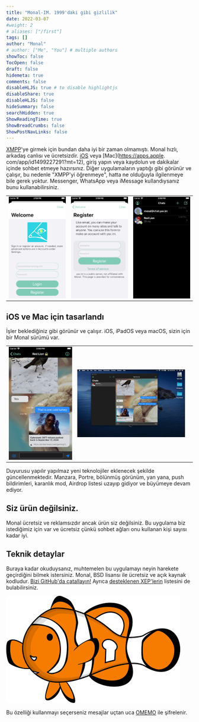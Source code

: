 ```yaml
---
title: "Monal-IM. 1999'daki gibi gizlilik"
date: 2022-03-07
#weight: 2
# aliases: ["/first"]
tags: []
author: "Monal"
# author: ["Me", "You"] # multiple authors
showToc: false
TocOpen: false
draft: false
hidemeta: true
comments: false
disableHLJS: true # to disable highlightjs
disableShare: true
disableHLJS: false
hideSummary: false
searchHidden: true
ShowReadingTime: true
ShowBreadCrumbs: false
ShowPostNavLinks: false
---
```

[XMPP](https://monal.im/welcome-to-xmpp/)'ye girmek için bundan daha iyi bir zaman olmamıştı. Monal hızlı, arkadaş canlısı ve ücretsizdir.
[iOS](https://itunes.apple.com/us/app/monal-free-xmpp-chat/id317711500?mt=8) veya [Mac](https://apps.apple. com/app/id1499227291?mt=12), giriş yapın veya kaydolun ve dakikalar içinde sohbet etmeye hazırsınız. Diğer uygulamaların yaptığı gibi görünür ve çalışır, bu nedenle "XMPP'yi öğrenmeye", hatta ne olduğuyla ilgilenmeye bile gerek yoktur. Messenger, WhatsApp veya iMessage kullandıysanız bunu kullanabilirsiniz.

||||
| -------------- | -------------------- | -------------------- |
| ![](/images/aG9tZS0y.png)   |![](/images/aG9tZS0z.png) | ![](/images/aG9tZS00.png)

iOS ve Mac için tasarlandı
---------------------------

İşler beklediğiniz gibi görünür ve çalışır. iOS, iPadOS veya macOS, sizin için bir Monal sürümü var.

||||
| -------------- | -------------------- | -------------------- |
![](/images/aG9tZS01.png) |![](/images/aG9tZS02.png) |

Duyurusu yapılır yapılmaz yeni teknolojiler eklenecek şekilde güncellenmektedir.
Manzara, Portre, bölünmüş görünüm, yan yana, push bildirimleri, karanlık mod, Airdrop listesi uzayıp gidiyor ve büyümeye devam ediyor.

Siz ürün değilsiniz.
--------------------------

Monal ücretsiz ve reklamsızdır ancak ürün siz değilsiniz. Bu uygulama biz istediğimiz için var ve ücretsiz çünkü sohbet ağları onu kullanan kişi sayısı kadar iyi.

Teknik detaylar
-----------------

Buraya kadar okuduysanız, muhtemelen bu uygulamayı neyin harekete geçirdiğini bilmek istersiniz. Monal, BSD lisansı ile ücretsiz ve açık kaynak kodludur.
[Bizi GitHub'da çatallayın!](https://github.com/anurodhp/Monal) Ayrıca [desteklenen XEP'lerin](https://monal.im/supported-xeps/) listesini de bulabilirsiniz.

![](/images/aG9tZS03.png#center)

Bu özelliği kullanmayı seçerseniz mesajlar uçtan uca [OMEMO](https://conversations.im/omemo/) ile şifrelenir.
